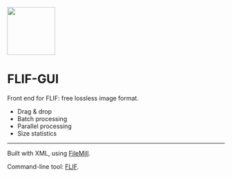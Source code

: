 <img src="https://filemill.net/res/4/FileMill.logo.png" width=111/>

# FLIF-GUI
Front end for FLIF: free lossless image format.
* Drag & drop
* Batch processing
* Parallel processing
* Size statistics
***
Built with XML, using [FileMill](https://FileMill.net).

Command-line tool: [FLIF](https://github.com/FLIF-hub/FLIF).
